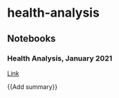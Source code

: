 # health-analysis

## Notebooks

### Health Analysis, January 2021

[Link](./analysis_2021-01.ipynb)

{{Add summary}}